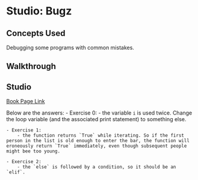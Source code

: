 # Studio: Bugz

## Concepts Used

Debugging some programs with common mistakes.

## Walkthrough

## Studio

[Book Page Link](https://runestone.launchcode.org/runestone/static/thinkcspy/Studios/bugz.html)

Below are the answers:
    - Exercise 0:
        - the variable `i` is used twice. Change the loop variable (and the associated print statement) to something else.
        
    - Exercise 1:
        - the function returns `True` while iterating. So if the first person in the list is old enough to enter the bar, the function will eroneously return `True` immediately, even though subsequent people might bee too young.
        
    - Exercise 2:
        - the `else` is followed by a condition, so it should be an `elif`.
